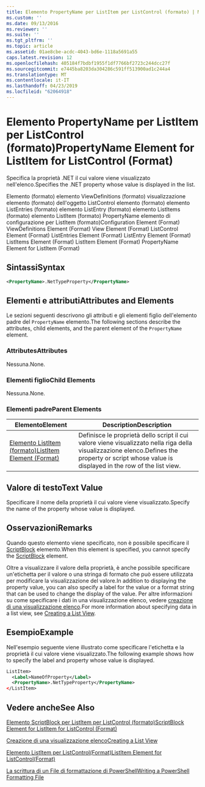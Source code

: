 ```yaml
---
title: Elemento PropertyName per ListItem per ListControl (formato) | Microsoft Docs
ms.custom: ''
ms.date: 09/13/2016
ms.reviewer: ''
ms.suite: ''
ms.tgt_pltfrm: ''
ms.topic: article
ms.assetid: 01ae8cbe-acdc-4043-bd6e-1118a5691a55
caps.latest.revision: 12
ms.openlocfilehash: 405184f7bdbf1955f1df7766bf2723c244dcc27f
ms.sourcegitcommit: e7445ba8203da304286c591ff513900ad1c244a4
ms.translationtype: MT
ms.contentlocale: it-IT
ms.lasthandoff: 04/23/2019
ms.locfileid: "62064918"
---
```

# <a name="propertyname-element-for-listitem-for-listcontrol-format"></a><span data-ttu-id="12f86-102">Elemento PropertyName per ListItem per ListControl (formato)</span><span class="sxs-lookup"><span data-stu-id="12f86-102">PropertyName Element for ListItem for ListControl (Format)</span></span>

<span data-ttu-id="12f86-103">Specifica la proprietà .NET il cui valore viene visualizzato nell'elenco.</span><span class="sxs-lookup"><span data-stu-id="12f86-103">Specifies the .NET property whose value is displayed in the list.</span></span>

<span data-ttu-id="12f86-104">Elemento (formato) elemento ViewDefinitions (formato) visualizzazione elemento (formato) dell'oggetto ListControl elemento (formato) elemento ListEntries (formato) elemento ListEntry (formato) elemento ListItems (formato) elemento ListItem (formato) PropertyName elemento di configurazione per ListItem (formato)</span><span class="sxs-lookup"><span data-stu-id="12f86-104">Configuration Element (Format) ViewDefinitions Element (Format) View Element (Format) ListControl Element (Format) ListEntries Element (Format) ListEntry Element (Format) ListItems Element (Format) ListItem Element (Format) PropertyName Element for ListItem (Format)</span></span>

## <a name="syntax"></a><span data-ttu-id="12f86-105">Sintassi</span><span class="sxs-lookup"><span data-stu-id="12f86-105">Syntax</span></span>

```xml
<PropertyName>.NetTypeProperty</PropertyName>
```

## <a name="attributes-and-elements"></a><span data-ttu-id="12f86-106">Elementi e attributi</span><span class="sxs-lookup"><span data-stu-id="12f86-106">Attributes and Elements</span></span>

<span data-ttu-id="12f86-107">Le sezioni seguenti descrivono gli attributi e gli elementi figlio dell'elemento padre del `PropertyName` elemento.</span><span class="sxs-lookup"><span data-stu-id="12f86-107">The following sections describe the attributes, child elements, and the parent element of the `PropertyName` element.</span></span>

### <a name="attributes"></a><span data-ttu-id="12f86-108">Attributes</span><span class="sxs-lookup"><span data-stu-id="12f86-108">Attributes</span></span>

<span data-ttu-id="12f86-109">Nessuna.</span><span class="sxs-lookup"><span data-stu-id="12f86-109">None.</span></span>

### <a name="child-elements"></a><span data-ttu-id="12f86-110">Elementi figlio</span><span class="sxs-lookup"><span data-stu-id="12f86-110">Child Elements</span></span>

<span data-ttu-id="12f86-111">Nessuna.</span><span class="sxs-lookup"><span data-stu-id="12f86-111">None.</span></span>

### <a name="parent-elements"></a><span data-ttu-id="12f86-112">Elementi padre</span><span class="sxs-lookup"><span data-stu-id="12f86-112">Parent Elements</span></span>

|<span data-ttu-id="12f86-113">Elemento</span><span class="sxs-lookup"><span data-stu-id="12f86-113">Element</span></span>|<span data-ttu-id="12f86-114">Description</span><span class="sxs-lookup"><span data-stu-id="12f86-114">Description</span></span>|
|-------------|-----------------|
|[<span data-ttu-id="12f86-115">Elemento ListItem (formato)</span><span class="sxs-lookup"><span data-stu-id="12f86-115">ListItem Element (Format)</span></span>](./listitem-element-for-listitems-for-listcontrol-format.md)|<span data-ttu-id="12f86-116">Definisce le proprietà dello script il cui valore viene visualizzato nella riga della visualizzazione elenco.</span><span class="sxs-lookup"><span data-stu-id="12f86-116">Defines the property or script whose value is displayed in the row of the list view.</span></span>|

## <a name="text-value"></a><span data-ttu-id="12f86-117">Valore di testo</span><span class="sxs-lookup"><span data-stu-id="12f86-117">Text Value</span></span>

<span data-ttu-id="12f86-118">Specificare il nome della proprietà il cui valore viene visualizzato.</span><span class="sxs-lookup"><span data-stu-id="12f86-118">Specify the name of the property whose value is displayed.</span></span>

## <a name="remarks"></a><span data-ttu-id="12f86-119">Osservazioni</span><span class="sxs-lookup"><span data-stu-id="12f86-119">Remarks</span></span>

<span data-ttu-id="12f86-120">Quando questo elemento viene specificato, non è possibile specificare il [ScriptBlock](./scriptblock-element-for-listitem-for-listcontrol-format.md) elemento.</span><span class="sxs-lookup"><span data-stu-id="12f86-120">When this element is specified, you cannot specify the [ScriptBlock](./scriptblock-element-for-listitem-for-listcontrol-format.md) element.</span></span>

<span data-ttu-id="12f86-121">Oltre a visualizzare il valore della proprietà, è anche possibile specificare un'etichetta per il valore o una stringa di formato che può essere utilizzata per modificare la visualizzazione del valore.</span><span class="sxs-lookup"><span data-stu-id="12f86-121">In addition to displaying the property value, you can also specify a label for the value or a format string that can be used to change the display of the value.</span></span> <span data-ttu-id="12f86-122">Per altre informazioni su come specificare i dati in una visualizzazione elenco, vedere [creazione di una visualizzazione elenco](./creating-a-list-view.md).</span><span class="sxs-lookup"><span data-stu-id="12f86-122">For more information about specifying data in a list view, see [Creating a List View](./creating-a-list-view.md).</span></span>

## <a name="example"></a><span data-ttu-id="12f86-123">Esempio</span><span class="sxs-lookup"><span data-stu-id="12f86-123">Example</span></span>

<span data-ttu-id="12f86-124">Nell'esempio seguente viene illustrato come specificare l'etichetta e la proprietà il cui valore viene visualizzato.</span><span class="sxs-lookup"><span data-stu-id="12f86-124">The following example shows how to specify the label and property whose value is displayed.</span></span>

```xml
ListItem>
  <Label>NameOfProperty</Label>
  <PropertyName>.NetTypeProperty</PropertyName>
</ListItem>

```

## <a name="see-also"></a><span data-ttu-id="12f86-125">Vedere anche</span><span class="sxs-lookup"><span data-stu-id="12f86-125">See Also</span></span>

[<span data-ttu-id="12f86-126">Elemento ScriptBlock per ListItem per ListControl (formato)</span><span class="sxs-lookup"><span data-stu-id="12f86-126">ScriptBlock Element for ListItem for ListControl (Format)</span></span>](./scriptblock-element-for-listitem-for-listcontrol-format.md)

[<span data-ttu-id="12f86-127">Creazione di una visualizzazione elenco</span><span class="sxs-lookup"><span data-stu-id="12f86-127">Creating a List View</span></span>](./creating-a-list-view.md)

[<span data-ttu-id="12f86-128">Elemento ListItem per ListControl(Format)</span><span class="sxs-lookup"><span data-stu-id="12f86-128">ListItem Element for ListControl(Format)</span></span>](./listitem-element-for-listitems-for-listcontrol-format.md)

[<span data-ttu-id="12f86-129">La scrittura di un File di formattazione di PowerShell</span><span class="sxs-lookup"><span data-stu-id="12f86-129">Writing a PowerShell Formatting File</span></span>](./writing-a-powershell-formatting-file.md)
